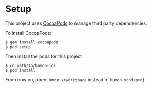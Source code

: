 Setup
====

This project uses [CocoaPods][1] to manage third party dependencies.

To install CocoaPods:

    $ gem install cocoapods
    $ pod setup

Then install the pods for this project

    $ cd path/to/humon-ios
    $ pod install

From now on, open `Humon.xcworkspace` instead of `Humon.xcodeproj`

[1]: http://www.cocoapods.org
